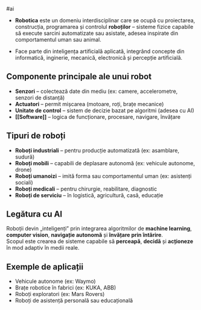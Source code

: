 #ai 
- **Robotica** este un domeniu interdisciplinar care se ocupă cu proiectarea, construcția, programarea și controlul **roboților** – sisteme fizice capabile să execute sarcini automatizate sau asistate, adesea inspirate din comportamentul uman sau animal.

- Face parte din inteligența artificială aplicată, integrând concepte din informatică, inginerie, mecanică, electronică și percepție artificială.

## Componente principale ale unui robot

- **Senzori** – colectează date din mediu (ex: camere, accelerometre, senzori de distanță)
- **Actuatori** – permit mișcarea (motoare, roți, brațe mecanice)
- **Unitate de control** – sistem de decizie bazat pe algoritmi (adesea cu AI)
- **[[Software]]** – logica de funcționare, procesare, navigare, învățare

## Tipuri de roboți

- **Roboți industriali** – pentru producție automatizată (ex: asamblare, sudură)
- **Roboți mobili** – capabili de deplasare autonomă (ex: vehicule autonome, drone)
- **Roboți umanoizi** – imită forma sau comportamentul uman (ex: asistenți sociali)
- **Roboți medicali** – pentru chirurgie, reabilitare, diagnostic
- **Roboți de serviciu** – în logistică, agricultură, casă, educație

## Legătura cu AI

Roboții devin „inteligenți” prin integrarea algoritmilor de **machine learning**, **computer vision**, **navigație autonomă** și **învățare prin întărire**.  
Scopul este crearea de sisteme capabile să **perceapă**, **decidă** și **acționeze** în mod adaptiv în medii reale.

## Exemple de aplicații

- Vehicule autonome (ex: Waymo)
- Brațe robotice în fabrici (ex: KUKA, ABB)
- Roboți exploratori (ex: Mars Rovers)
- Roboți de asistență personală sau educațională


